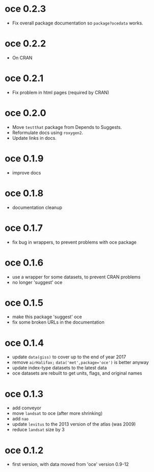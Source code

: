 # oce 0.2.3

* Fix overall package documentation so `package?ocedata` works.

# oce 0.2.2

* On CRAN

# oce 0.2.1

* Fix problem in html pages (required by CRAN)

# oce 0.2.0

* Move `testthat` package from Depends to Suggests.
* Reformulate docs using `roxygen2`.
* Update links in docs.

# oce 0.1.9

* improve docs

# oce 0.1.8

* documentation cleanup

# oce 0.1.7

* fix bug in wrappers, to prevent problems with oce package

# oce 0.1.6

* use a wrapper for some datasets, to prevent CRAN problems
* no longer 'suggest' oce

# oce 0.1.5

* make this package 'suggest' oce
* fix some broken URLs in the documentation

# oce 0.1.4

* update `data(giss)` to cover up to the end of year 2017
* remove `airHalifax;` `data('met',package='oce')` is better anyway
* update index-type datasets to the latest data
* oce datasets are rebuilt to get units, flags, and original names

# oce 0.1.3

* add conveyor
* move `landsat` to oce (after more shrinking)
* add `nao`
* update `levitus` to the 2013 version of the atlas (was 2009)
* reduce `landsat` size by 3

# oce 0.1.2

* first version, with data moved from 'oce' version 0.9-12

